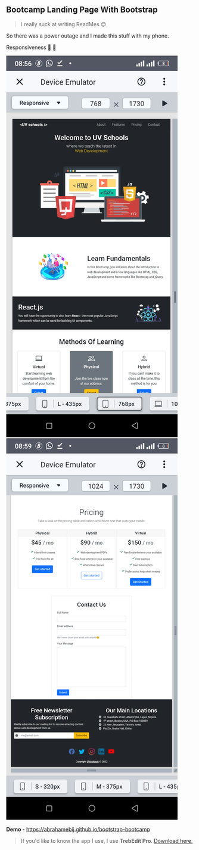 ## Bootcamp Landing Page With Bootstrap

> I really suck at writing ReadMes 😔

So there was a power outage and I made this stuff with my phone.

Responsiveness 🎯 :dart:

![Overview 1](https://raw.githubusercontent.com/abrahamebij/bootstrap-bootcamp/main/assets/overview1.png)
![Overview 2](https://raw.githubusercontent.com/abrahamebij/bootstrap-bootcamp/main/assets/overview2.png)

**Demo -** https://abrahamebij.github.io/bootstrap-bootcamp

> If you'd like to know the app I use, I use **TrebEdit Pro**. [Download here.](https://play.google.com/store/apps/details?id=com.teejay.trebedit)
